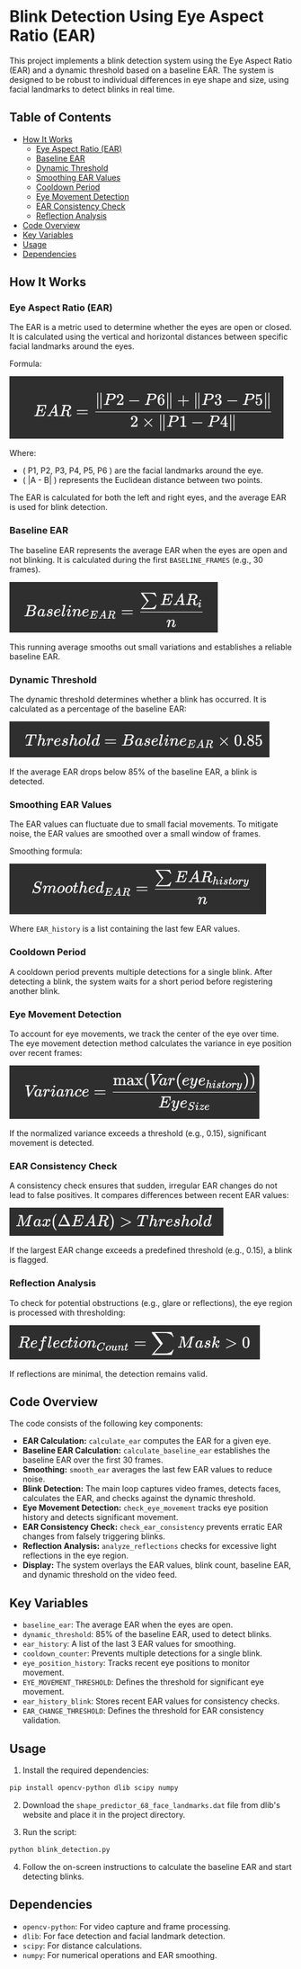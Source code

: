 # Blink Detection Using Eye Aspect Ratio (EAR)

This project implements a blink detection system using the Eye Aspect Ratio (EAR) and a dynamic threshold based on a baseline EAR. The system is designed to be robust to individual differences in eye shape and size, using facial landmarks to detect blinks in real time.

## Table of Contents

- [How It Works](#how-it-works)
  - [Eye Aspect Ratio (EAR)](#eye-aspect-ratio-ear)
  - [Baseline EAR](#baseline-ear)
  - [Dynamic Threshold](#dynamic-threshold)
  - [Smoothing EAR Values](#smoothing-ear-values)
  - [Cooldown Period](#cooldown-period)
  - [Eye Movement Detection](#eye-movement-detection)
  - [EAR Consistency Check](#ear-consistency-check)
  - [Reflection Analysis](#reflection-analysis)
- [Code Overview](#code-overview)
- [Key Variables](#key-variables)
- [Usage](#usage)
- [Dependencies](#dependencies)

## How It Works

### Eye Aspect Ratio (EAR)

The EAR is a metric used to determine whether the eyes are open or closed. It is calculated using the vertical and horizontal distances between specific facial landmarks around the eyes.

Formula:

![img.png](img.png)

Where:

- \( P1, P2, P3, P4, P5, P6 \) are the facial landmarks around the eye.
- \( \|A - B\| \) represents the Euclidean distance between two points.

The EAR is calculated for both the left and right eyes, and the average EAR is used for blink detection.

### Baseline EAR

The baseline EAR represents the average EAR when the eyes are open and not blinking. It is calculated during the first `BASELINE_FRAMES` (e.g., 30 frames).

![img_1.png](img_1.png)

This running average smooths out small variations and establishes a reliable baseline EAR.

### Dynamic Threshold

The dynamic threshold determines whether a blink has occurred. It is calculated as a percentage of the baseline EAR:

![img_2.png](img_2.png)

If the average EAR drops below 85% of the baseline EAR, a blink is detected.

### Smoothing EAR Values

The EAR values can fluctuate due to small facial movements. To mitigate noise, the EAR values are smoothed over a small window of frames.

Smoothing formula:

![img_3.png](img_3.png)

Where `EAR_history` is a list containing the last few EAR values.

### Cooldown Period

A cooldown period prevents multiple detections for a single blink. After detecting a blink, the system waits for a short period before registering another blink.

### Eye Movement Detection

To account for eye movements, we track the center of the eye over time. The eye movement detection method calculates the variance in eye position over recent frames:

![img_4.png](img_4.png)

If the normalized variance exceeds a threshold (e.g., 0.15), significant movement is detected.

### EAR Consistency Check

A consistency check ensures that sudden, irregular EAR changes do not lead to false positives. It compares differences between recent EAR values:

![img_5.png](img_5.png)

If the largest EAR change exceeds a predefined threshold (e.g., 0.15), a blink is flagged.

### Reflection Analysis

To check for potential obstructions (e.g., glare or reflections), the eye region is processed with thresholding:

![img_6.png](img_6.png)

If reflections are minimal, the detection remains valid.

## Code Overview

The code consists of the following key components:

- **EAR Calculation:** `calculate_ear` computes the EAR for a given eye.
- **Baseline EAR Calculation:** `calculate_baseline_ear` establishes the baseline EAR over the first 30 frames.
- **Smoothing:** `smooth_ear` averages the last few EAR values to reduce noise.
- **Blink Detection:** The main loop captures video frames, detects faces, calculates the EAR, and checks against the dynamic threshold.
- **Eye Movement Detection:** `check_eye_movement` tracks eye position history and detects significant movement.
- **EAR Consistency Check:** `check_ear_consistency` prevents erratic EAR changes from falsely triggering blinks.
- **Reflection Analysis:** `analyze_reflections` checks for excessive light reflections in the eye region.
- **Display:** The system overlays the EAR values, blink count, baseline EAR, and dynamic threshold on the video feed.

## Key Variables

- `baseline_ear`: The average EAR when the eyes are open.
- `dynamic_threshold`: 85% of the baseline EAR, used to detect blinks.
- `ear_history`: A list of the last 3 EAR values for smoothing.
- `cooldown_counter`: Prevents multiple detections for a single blink.
- `eye_position_history`: Tracks recent eye positions to monitor movement.
- `EYE_MOVEMENT_THRESHOLD`: Defines the threshold for significant eye movement.
- `ear_history_blink`: Stores recent EAR values for consistency checks.
- `EAR_CHANGE_THRESHOLD`: Defines the threshold for EAR consistency validation.

## Usage

1. Install the required dependencies:

```bash
pip install opencv-python dlib scipy numpy
```

2. Download the `shape_predictor_68_face_landmarks.dat` file from dlib's website and place it in the project directory.

3. Run the script:

```bash
python blink_detection.py
```

4. Follow the on-screen instructions to calculate the baseline EAR and start detecting blinks.

## Dependencies

- `opencv-python`: For video capture and frame processing.
- `dlib`: For face detection and facial landmark detection.
- `scipy`: For distance calculations.
- `numpy`: For numerical operations and EAR smoothing.

